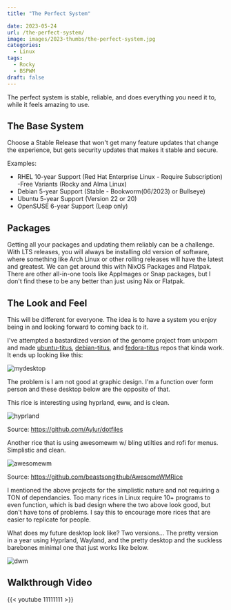 ```yaml
---
title: "The Perfect System"

date: 2023-05-24
url: /the-perfect-system/
image: images/2023-thumbs/the-perfect-system.jpg
categories:
  - Linux
tags:
  - Rocky
  - BSPWM
draft: false
---
```

The perfect system is stable, reliable, and does everything you need it to, while it feels amazing to use.
<!--more-->

## The Base System

Choose a Stable Release that won't get many feature updates that change the experience, but gets security updates that makes it stable and secure.

Examples:

- RHEL 10-year Support (Red Hat Enterprise Linux - Require Subscription) 
  -Free Variants (Rocky and Alma Linux)
- Debian 5-year Support (Stable - Bookworm(06/2023) or Bullseye)
- Ubuntu 5-year Support (Version 22 or 20)
- OpenSUSE 6-year Support (Leap only)

## Packages

Getting all your packages and updating them reliably can be a challenge. With LTS releases, you will always be installing old version of software, where something like Arch Linux or other rolling releases will have the latest and greatest. We can get around this with NixOS Packages and Flatpak. There are other all-in-one tools like AppImages or Snap packages, but I don't find these to be any better than just using Nix or Flatpak.

## The Look and Feel

This will be different for everyone. The idea is to have a system you enjoy being in and looking forward to coming back to it.

I've attempted a bastardized version of the genome project from unixporn and made [ubuntu-titus](https://github.com/ChrisTitusTech/ubuntu-titus), [debian-titus](https://github.com/ChrisTitusTech/Debian-titus), and [fedora-titus](https://github.com/ChrisTitusTech/Fedora-Titus) repos that kinda work. It ends up looking like this:

![mydesktop](/images/2023/the-perfect-system/fedora-mydesktop.jpg)

The problem is I am not good at graphic design. I'm a function over form person and these desktop below are the opposite of that.

This rice is interesting using hyprland, eww, and is clean.

![hyprland](/images/2023/the-perfect-system/fedora-hyprland-eww.jpg)

Source: <https://github.com/Aylur/dotfiles>

Another rice that is using awesomewm w/ bling utilties and rofi for menus. Simplistic and clean.

![awesomewm](/images/2023/the-perfect-system/awesomewm-bling-rofi.jpg)

Source: <https://github.com/beastsongithub/AwesomeWMRice>

I mentioned the above projects for the simplistic nature and not requiring a TON of dependancies. Too many rices in Linux require 10+ programs to even function, which is bad design where the two above look good, but don't have tons of problems. I say this to encourage more rices that are easier to replicate for people.

What does my future desktop look like? Two versions... The pretty version in a year using Hyprland, Wayland, and the pretty desktop and the suckless barebones minimal one that just works like below.

![dwm](/images/2023/the-perfect-system/dwm.jpg)

## Walkthrough Video

{{< youtube 11111111 >}}
